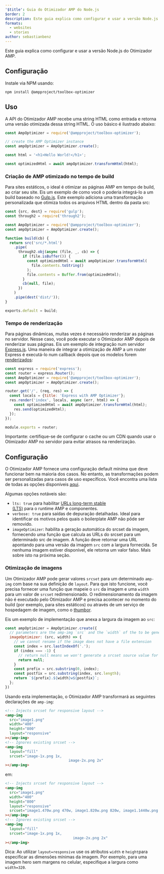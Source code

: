 ```yaml
---
'$title': Guia do Otimizador AMP do Node.js
$order: 2
description: Este guia explica como configurar e usar a versão Node.js do Otimizador AMP.
formats:
  - websites
  - stories
author: sebastianbenz
---
```


Este guia explica como configurar e usar a versão Node.js do Otimizador AMP.

## Configuração

Instale via NPM usando:

```shell
npm install @ampproject/toolbox-optimizer
```

## Uso

A API do Otimizador AMP recebe uma string HTML como entrada e retorna uma versão otimizada dessa string HTML. O uso básico é ilustrado abaixo:

```js
const AmpOptimizer = require('@ampproject/toolbox-optimizer');

// create the AMP Optimizer instance
const ampOptimizer = AmpOptimizer.create();

const html = '<h1>Hello World!</h1>';

const optimizedHtml = await ampOptimizer.transformHtml(html);
```

### Criação de AMP otimizado no tempo de build

Para sites estáticos, o ideal é otimizar as páginas AMP em tempo de build, ao criar seu site. Eis um exemplo de como você o poderia integrá-lo a um build baseado no [Gulp.js](https://gulpjs.com/). Este exemplo adiciona uma transformação personalizada que otimiza todos os arquivos HTML dentro da pasta src:

```js
const {src, dest} = require('gulp');
const through2 = require('through2');

const AmpOptimizer = require('@ampproject/toolbox-optimizer');
const ampOptimizer = AmpOptimizer.create();

function build(cb) {
  return src('src/*.html')
    .pipe(
      through2.obj(async (file, _, cb) => {
        if (file.isBuffer()) {
          const optimizedHtml = await ampOptimizer.transformHtml(
            file.contents.toString()
          );
          file.contents = Buffer.from(optimizedHtml);
        }
        cb(null, file);
      })
    )
    .pipe(dest('dist/'));
}

exports.default = build;
```

### Tempo de renderização

Para páginas dinâmicas, muitas vezes é necessário renderizar as páginas no servidor. Nesse caso, você pode executar o Otimizador AMP depois de renderizar suas páginas. Eis um exemplo de integração num servidor [Express.js](https://expressjs.com/). Uma maneira de integrar a otimização de AMP a um router Express é executá-lo num callback depois que os modelos forem [renderizados](https://expressjs.com/en/api.html#app.render):

```js
const express = require('express');
const router = express.Router();
const AmpOptimizer = require('@ampproject/toolbox-optimizer');
const ampOptimizer = AmpOptimizer.create();

router.get('/', (req, res) => {
  const locals = {title: 'Express with AMP Optimizer'};
  res.render('index', locals, async (err, html) => {
    const optimizedHtml = await ampOptimizer.transformHtml(html);
    res.send(optimizedHtml);
  });
});

module.exports = router;
```

Importante: certifique-se de configurar o cache ou um CDN quando usar o Otimizador AMP no servidor para evitar atrasos na renderização.

## Configuração

O Otimizador AMP fornece uma configuração default mínima que deve funcionar bem na maioria dos casos. No entanto, as transformações podem ser personalizadas para casos de uso específicos. Você encontra uma lista de todas as opções disponíveis [aqui](https://github.com/ampproject/amp-toolbox/tree/main/packages/optimizer#options).

Algumas opções notáveis são:

- `lts: true` para habilitar [URLs long-term stable <br> (LTS)](https://github.com/ampproject/amphtml/blob/main/docs/lts-release.md) para o runtime AMP e componentes.
- `verbose: true` para saídas de depuração detalhadas. Ideal para identificar os motivos pelos quais o boilerplate AMP não pôde ser removido.
- `imageOptimizer`: habilita a geração automática do srcset da imagem, fornecendo uma função que calcula as URLs do srcset para um determinado src de imagem. A função deve retornar uma URL apontando para uma versão da imagem `src` com a largura fornecida. Se nenhuma imagem estiver disponível, ele retorna um valor falso. Mais sobre isto na próxima seção.

### Otimização de imagens

Um Otimizador AMP pode gerar valores `srcset` para um determinado `amp-img` com base na sua definição de `layout`. Para que isto funcione, você precisa fornecer uma função que mapeie o `src` da imagem e uma `width` para um valor de `srcset` redimensionado. O redimensionamento da imagem não é executado pelo Otimizador AMP e precisa acontecer no momento do build (por exemplo, para sites estáticos) ou através de um serviço de hospedagem de imagem, como o [thumbor](https://github.com/thumbor/thumbor).

Eis um exemplo de implementação que anexa a largura da imagem ao `src`:

```js
const ampOptimizer = AmpOptimizer.create({
  // parameters are the amp-img `src` and the `width` of the to be generated srcset source value
  imageOptimizer: (src, width) => {
    // we cannot rename if the image does not have a file extension
    const index = src.lastIndexOf('.');
    if (index === -1) {
      // return null means we won't generate a srcset source value for this width
      return null;
    }
    const prefix = src.substring(0, index);
    const postfix = src.substring(index, src.length);
    return `${prefix}.${width}w${postfix}`;
  };
})
```

Usando esta implementação, o Otimizador AMP transformará as seguintes declarações de `amp-img`:

```html
<!-- Injects srcset for responsive layout -->
<amp-img
  src="image1.png"
  width="400"
  height="800"
  layout="responsive"
></amp-img>
<!-- Ignores existing srcset -->
<amp-img
  layout="fill"
  srcset="image-1x.png 1x,
                             image-2x.png 2x"
></amp-img>
```

em:

```html
<!-- Injects srcset for responsive layout -->
<amp-img
  src="image1.png"
  width="400"
  height="800"
  layout="responsive"
  srcset="image1.470w.png 470w, image1.820w.png 820w, image1.1440w.png 1440w"
></amp-img>
<!-- Ignores existing srcset -->
<amp-img
  layout="fill"
  srcset="image-1x.png 1x,
                               image-2x.png 2x"
></amp-img>
```

Dica: Ao utilizar `layout=responsive` use os atributos `width` e `height`para especificar as dimensões mínimas da imagem. Por exemplo, para uma imagem hero sem margens no celular, especifique a largura como `width=320`.
